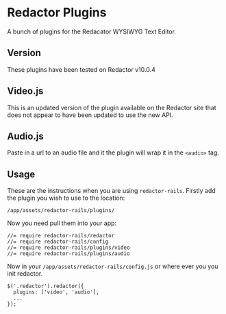 # Redactor Plugins

A bunch of plugins for the Redacator WYSIWYG Text Editor.

## Version

These plugins have been tested on Redactor v10.0.4

## Video.js

This is an updated version of the plugin available on the Redactor site that
does not appear to have been updated to use the new API.

## Audio.js

Paste in a url to an audio file and it the plugin will wrap it in the ```<audio>``` tag.

## Usage

These are the instructions when you are using ```redactor-rails```. Firstly add the plugin you wish to use to the location:

```
/app/assets/redactor-rails/plugins/
```

Now you need pull them into your app:

```
//= require redactor-rails/redactor
//= require redactor-rails/config
//= require redactor-rails/plugins/video
//= require redactor-rails/plugins/audio
```

Now in your ```/app/assets/redactor-rails/config.js``` or where ever you you init redactor.

```
$('.redactor').redactor({
  plugins: ['video', 'audio'],
  ...
});
```
